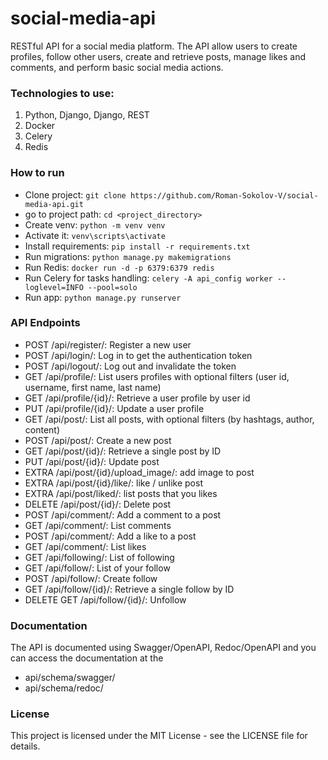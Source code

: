 # social-media-api
 RESTful API for a social media platform. The API allow users to create profiles, follow other users, create and retrieve posts, manage likes and comments, and perform basic social media actions.

### Technologies to use:
1. Python, Django, Django, REST
2. Docker
3. Celery
4. Redis


### How to run
- Clone project: `git clone https://github.com/Roman-Sokolov-V/social-media-api.git`
- go to project path: `cd <project_directory>`
- Create venv: `python -m venv venv`
- Activate it: `venv\scripts\activate`
- Install requirements: `pip install -r requirements.txt`
- Run migrations: `python manage.py makemigrations`
- Run Redis: `docker run -d -p 6379:6379 redis`
- Run Celery for tasks handling: `celery -A api_config worker --loglevel=INFO --pool=solo`
- Run app: `python manage.py runserver`

### API Endpoints
- POST /api/register/: Register a new user
- POST /api/login/: Log in to get the authentication token
- POST /api/logout/: Log out and invalidate the token
- GET /api/profile/: List users profiles with optional filters (user id, 
  username, first name, last name)
- GET /api/profile/{id}/: Retrieve a user profile by user id
- PUT /api/profile/{id}/: Update a user profile
- GET /api/post/: List all posts, with optional filters (by hashtags, 
  author, content)
- POST /api/post/: Create a new post
- GET /api/post/{id}/: Retrieve a single post by ID
- PUT /api/post/{id}/: Update post
- EXTRA /api/post/{id}/upload_image/: add image to post
- EXTRA /api/post/{id}/like/: like / unlike post
- EXTRA /api/post/liked/: list posts that you likes
- DELETE /api/post/{id}/: Delete post
- POST /api/comment/: Add a comment to a post
- GET /api/comment/: List comments
- POST /api/comment/: Add a like to a post
- GET /api/comment/: List likes
- GET /api/following/: List of following
- GET /api/follow/: List of your follow 
- POST /api/follow/: Create follow
- GET /api/follow/{id}/: Retrieve a single follow by ID 
- DELETE GET /api/follow/{id}/: Unfollow

### Documentation
The API is documented using Swagger/OpenAPI, Redoc/OpenAPI and you can access 
the documentation at the 
- api/schema/swagger/
- api/schema/redoc/ 


### License
This project is licensed under the MIT License - see the LICENSE file for details.
